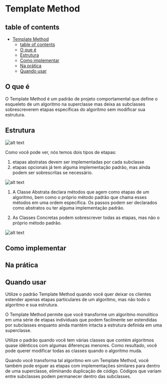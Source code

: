 # Template Method

## table of contents

- [Template Method](#template-method)
  - [table of contents](#table-of-contents)
  - [O que é](#o-que-é)
  - [Estrutura](#estrutura)
  - [Como implementar](#como-implementar)
  - [Na prática](#na-prática)
  - [Quando usar](#quando-usar)

## O que é

O Template Method é um padrão de projeto comportamental que define o esqueleto de um algoritmo na superclasse mas deixa as subclasses sobrescreverem etapas específicas do algoritmo sem modificar sua estrutura.

## Estrutura

![alt text](image.png)

Como você pode ver, nós temos dois tipos de etapas:

1. etapas abstratas devem ser implementadas por cada subclasse
2. etapas opcionais já tem alguma implementação padrão, mas ainda podem ser sobrescritas se necessário.

![alt text](image.png)



1. A Classe Abstrata declara métodos que agem como etapas de um algoritmo, bem como o próprio método padrão que chama esses métodos em uma ordem específica. Os passos podem ser declarados como abstratos ou ter alguma implementação padrão.

2. As Classes Concretas podem sobrescrever todas as etapas, mas não o próprio método padrão.

![alt text](image.png)

## Como implementar

## Na prática

## Quando usar

Utilize o padrão Template Method quando você quer deixar os clientes estender apenas etapas particulares de um algoritmo, mas não todo o algoritmo e sua estrutura.

O Template Method permite que você transforme um algoritmo monolítico em uma série de etapas individuais que podem facilmente ser estendidas por subclasses enquanto ainda mantém intacta a estrutura definida em uma superclasse.

Utilize o padrão quando você tem várias classes que contém algoritmos quase idênticos com algumas diferenças menores. Como resultado, você pode querer modificar todas as classes quando o algoritmo muda.

Quando você transforma tal algoritmo em um Template Method, você também pode erguer as etapas com implementações similares para dentro de uma superclasse, eliminando duplicação de código. Códigos que variam entre subclasses podem permanecer dentro das subclasses.
